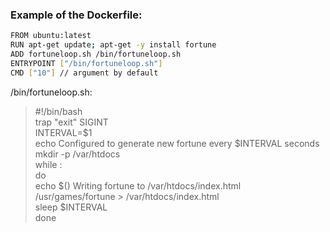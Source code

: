 ### Example of the Dockerfile:
``` bash
FROM ubuntu:latest
RUN apt-get update; apt-get -y install fortune
ADD fortuneloop.sh /bin/fortuneloop.sh
ENTRYPOINT ["/bin/fortuneloop.sh"]
CMD ["10"] // argument by default
```
/bin/fortuneloop.sh:  
> #!/bin/bash  
trap "exit" SIGINT  
INTERVAL=$1  
echo Configured to generate new fortune every $INTERVAL seconds  
mkdir -p /var/htdocs  
while :  
do  
  echo $() Writing fortune to /var/htdocs/index.html  
  /usr/games/fortune > /var/htdocs/index.html  
  sleep $INTERVAL  
done  
